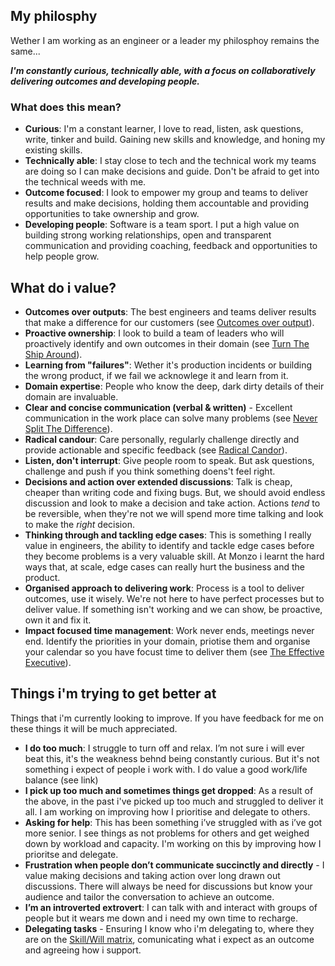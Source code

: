 ## My philosphy
Wether I am working as an engineer or a leader my philosphoy remains the same...

_**I'm constantly curious, technically able, with a focus on collaboratively delivering outcomes and developing people.**_

### What does this mean? 
- **Curious**: I'm a constant learner, I love to read, listen, ask questions, write, tinker and build. Gaining new skills and knowledge, and honing my existing skills.
- **Technically able**: I stay close to tech and the technical work my teams are doing so I can make decisions and guide. Don't be afraid to get into the technical weeds with me.
- **Outcome focused**: I look to empower my group and teams to deliver results and make decisions, holding them accountable and providing opportunities to take ownership and grow.
- **Developing people**: Software is a team sport. I put a high value on building strong working relationships, open and transparent communication and providing coaching, feedback and opportunities to help people grow. 

## What do i value?
- **Outcomes over outputs**: The best engineers and teams deliver results that make a difference for our customers (see [Outcomes over output]()).
- **Proactive ownership**: I look to build a team of leaders who will proactively identify and own outcomes in their domain (see [Turn The Ship Around](https://candost.blog/books/turn-the-ship-around-summary-book-chapter-notes/)).
- **Learning from "failures"**: Wether it's production incidents or building the wrong product, if we fail we acknowlege it and learn from it.
- **Domain expertise**: People who know the deep, dark dirty details of their domain are invaluable. 
- **Clear and concise communication (verbal & written)** - Excellent communication in the work place can solve many problems (see [Never Split The Difference]()).
- **Radical candour**: Care personally, regularly challenge directly and provide actionable and specific feedback (see [Radical Candor]()).
- **Listen, don't interrupt**: Give people room to speak. But ask questions, challenge and push if you think something doens't feel right.
- **Decisions and action over extended discussions**: Talk is cheap, cheaper than writing code and fixing bugs. But, we should avoid endless discussion and look to make a decision and take action. Actions _tend_ to be reversible, when they're not we will spend more time talking and look to make the _right_ decision. 
- **Thinking through and tackling edge cases**: This is something I really value in engineers, the ability to identify and tackle edge cases before they become problems is a very valuable skill. At Monzo i learnt the hard ways that, at scale, edge cases can really hurt the business and the product.
- **Organised approach to delivering work**: Process is a tool to deliver outcomes, use it wisely. We're not here to have perfect processes but to deliver value. If something isn't working and we can show, be proactive, own it and fix it.
- **Impact focused time management**: Work never ends, meetings never end. Identify the priorities in your domain, priotise them and organise your calendar so you have focust time to deliver them (see [The Effective Executive](https://medium.com/power-books/the-effective-executive-by-peter-drucker-9b84c62bd94c)).

## Things i'm trying to get better at
Things that i'm currently looking to improve. If you have feedback for me on these things it will be much appreciated.
- **I do too much**: I struggle to turn off and relax. I’m not sure i will ever beat this, it's the weakness behnd being constantly curious. But it's not something i expect of people i work with. I do value a good work/life balance (see link)
- **I pick up too much and sometimes things get dropped**: As a result of the above, in the past i've picked up too much and struggled to deliver it all. I am working on improving how I prioritise and delegate to others.
- **Asking for help**: This has been something i’ve struggled with as i’ve got more senior. I see things as not problems for others and get weighed down by workload and capacity. I'm working on this by improving how I prioritse and delegate.
- **Frustration when people don’t communicate succinctly and directly** - I value making decisions and taking action over long drawn out discussions. There will always be need for discussions but know your audience and tailor the conversation to achieve an outcome. 
- **I’m an introverted extrovert**: I can talk with and interact with groups of people but it wears me down and i need my own time to recharge.
- **Delegating tasks** - Ensuring I know who i'm delegating to, where they are on the [Skill/Will matrix](https://www.bitesizelearning.co.uk/resources/skill-will-matrix-leadership-style), comunicating what i expect as an outcome and agreeing how i support.

